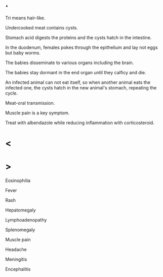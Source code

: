 # .

Tri means hair-like.

Undercooked meat contains cysts.

Stomach acid digests the proteins and the cysts hatch in the intestine.

In the duodenum, females pokes through the epithelium and lay not eggs but baby worms.

The babies disseminate to various organs including the brain.

The babies stay dormant in the end organ until they calficy and die.

An infected animal can not eat itself, so when another animal eats the infected one, the cysts hatch in the new animal's stomach, repeating the cycle.

Meat-oral transmission.

Muscle pain is a key symptom.

Treat with albendazole while reducing inflammation with corticosteroid.

# <

# >

Eosinophilia

Fever

Rash

Hepatomegaly

Lymphoadenopathy

Splenomegaly

Muscle pain

Headache

Meningitis

Encephalitis
